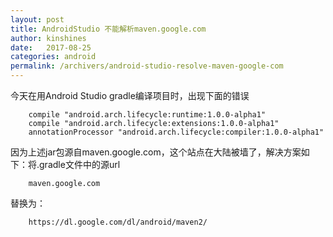 ```yaml
---
layout: post
title: AndroidStudio 不能解析maven.google.com
author: kinshines
date:   2017-08-25
categories: android
permalink: /archivers/android-studio-resolve-maven-google-com
---
```


今天在用Android Studio gradle编译项目时，出现下面的错误

        compile "android.arch.lifecycle:runtime:1.0.0-alpha1"
        compile "android.arch.lifecycle:extensions:1.0.0-alpha1"
        annotationProcessor "android.arch.lifecycle:compiler:1.0.0-alpha1"

因为上述jar包源自maven.google.com，这个站点在大陆被墙了，解决方案如下：将.gradle文件中的源url

        maven.google.com

替换为：

        https://dl.google.com/dl/android/maven2/

